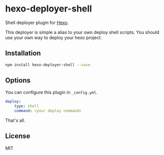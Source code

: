 # hexo-deployer-shell

Shell deployer plugin for [Hexo](https://hexo.io/).

This deployer is simple a alias to your own deploy shell scripts. You should use your own way to deploy your hexo project.

## Installation

```bash
npm install hexo-deployer-shell --save
```

## Options
You can configure this plugin in `_config.yml`.

```yaml
deploy:
    type: shell
    command: <your deploy command>
```

That's all.

## License

MIT

